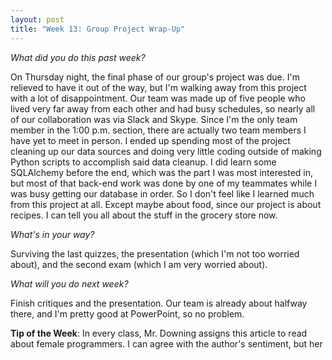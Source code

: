 ```yaml
---
layout: post
title: "Week 13: Group Project Wrap-Up"
---
```


*What did you do this past week?*

On Thursday night, the final phase of our group's project was due. I'm relieved to have it out of the way, but I'm walking away from this project with a lot of disappointment. Our team was made up of five people who lived very far away from each other and had busy schedules, so nearly all of our collaboration was via Slack and Skype. Since I'm the only team member in the 1:00 p.m. section, there are actually two team members I have yet to meet in person. I ended up spending most of the project cleaning up our data sources and doing very little coding outside of making Python scripts to accomplish said data cleanup. I did learn some SQLAlchemy before the end, which was the part I was most interested in, but most of that back-end work was done by one of my teammates while I was busy getting our database in order. So I don't feel like I learned much from this project at all. Except maybe about food, since our project is about recipes. I can tell you all about the stuff in the grocery store now.

*What's in your way?*

Surviving the last quizzes, the presentation (which I'm not too worried about), and the second exam (which I am very worried about).

*What will you do next week?*

Finish critiques and the presentation. Our team is already about halfway there, and I'm pretty good at PowerPoint, so no problem.

**Tip of the Week**: In every class, Mr. Downing assigns this article to read about female programmers. I can agree with the author's sentiment, but her 
